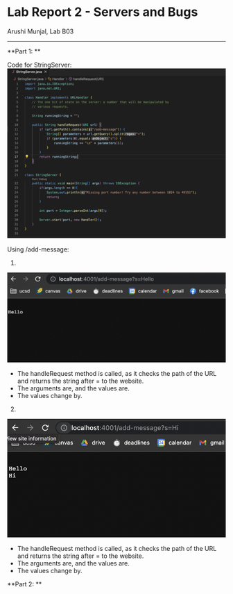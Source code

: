 # Lab Report 2 - Servers and Bugs
Arushi Munjal, Lab B03

---

**Part 1: **

Code for StringServer: ![Image](StringServer.png)

Using /add-message:

1. 

![Image](serveroutput2.png)

- The handleRequest method is called, as it checks the path of the URL and returns the string after = to the website.
- The arguments are, and the values are.
- The values change by.


2. 

![Image](serveroutput1.png)

- The handleRequest method is called, as it checks the path of the URL and returns the string after = to the website.
- The arguments are, and the values are.
- The values change by.

**Part 2: **




